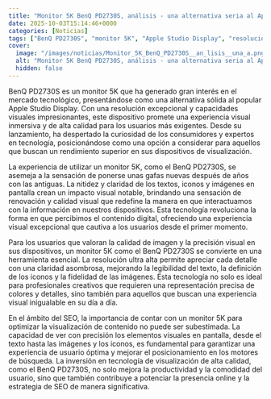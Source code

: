 ```yaml
---
title: "Monitor 5K BenQ PD2730S, análisis - una alternativa seria al Apple Studio Display"
date: 2025-10-03T15:14:46+0000
categories: [Noticias]
tags: ["BenQ PD2730S", "monitor 5K", "Apple Studio Display", "resolución excepcional", "experiencia visual inmersiva", "rendimiento superior", "monitor 5K", "calidad de imagen", "precisión visual", "resolución ultra alta", "representación precisa", "SEO", "visualización de contenido"]
cover:
  image: "/images/noticias/Monitor_5K_BenQ_PD2730S__an_lisis__una_a.png"
  alt: "Monitor 5K BenQ PD2730S, análisis - una alternativa seria al Apple Studio Display"
  hidden: false
---
```


BenQ PD2730S es un monitor 5K que ha generado gran interés en el mercado tecnológico, presentándose como una alternativa sólida al popular Apple Studio Display. Con una resolución excepcional y capacidades visuales impresionantes, este dispositivo promete una experiencia visual inmersiva y de alta calidad para los usuarios más exigentes. Desde su lanzamiento, ha despertado la curiosidad de los consumidores y expertos en tecnología, posicionándose como una opción a considerar para aquellos que buscan un rendimiento superior en sus dispositivos de visualización.

La experiencia de utilizar un monitor 5K, como el BenQ PD2730S, se asemeja a la sensación de ponerse unas gafas nuevas después de años con las antiguas. La nitidez y claridad de los textos, iconos y imágenes en pantalla crean un impacto visual notable, brindando una sensación de renovación y calidad visual que redefine la manera en que interactuamos con la información en nuestros dispositivos. Esta tecnología revoluciona la forma en que percibimos el contenido digital, ofreciendo una experiencia visual excepcional que cautiva a los usuarios desde el primer momento.

Para los usuarios que valoran la calidad de imagen y la precisión visual en sus dispositivos, un monitor 5K como el BenQ PD2730S se convierte en una herramienta esencial. La resolución ultra alta permite apreciar cada detalle con una claridad asombrosa, mejorando la legibilidad del texto, la definición de los iconos y la fidelidad de las imágenes. Esta tecnología no solo es ideal para profesionales creativos que requieren una representación precisa de colores y detalles, sino también para aquellos que buscan una experiencia visual inigualable en su día a día.

En el ámbito del SEO, la importancia de contar con un monitor 5K para optimizar la visualización de contenido no puede ser subestimada. La capacidad de ver con precisión los elementos visuales en pantalla, desde el texto hasta las imágenes y los iconos, es fundamental para garantizar una experiencia de usuario óptima y mejorar el posicionamiento en los motores de búsqueda. La inversión en tecnología de visualización de alta calidad, como el BenQ PD2730S, no solo mejora la productividad y la comodidad del usuario, sino que también contribuye a potenciar la presencia online y la estrategia de SEO de manera significativa.
